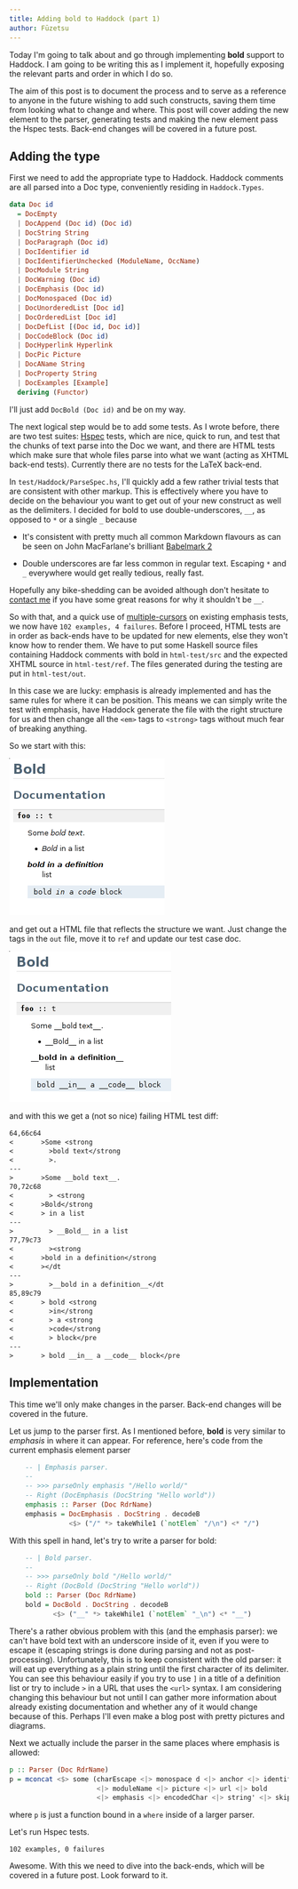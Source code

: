 ```yaml
---
title: Adding bold to Haddock (part 1)
author: Fūzetsu
---
```


Today I'm going to talk about and go through implementing __bold__
support to Haddock. I am going to be writing this as I implement it,
hopefully exposing the relevant parts and order in which I do so.

The aim of this post is to document the process and to serve as a reference
to anyone in the future wishing to add such constructs, saving them
time from looking what to change and where. This post will cover
adding the new element to the parser, generating tests and making the
new element pass the Hspec tests. Back-end changes will be covered in
a future post.

Adding the type
----------------
First we need to add the appropriate type to Haddock. Haddock comments
are all parsed into a Doc type, conveniently residing in
`Haddock.Types`.

```haskell
data Doc id
  = DocEmpty
  | DocAppend (Doc id) (Doc id)
  | DocString String
  | DocParagraph (Doc id)
  | DocIdentifier id
  | DocIdentifierUnchecked (ModuleName, OccName)
  | DocModule String
  | DocWarning (Doc id)
  | DocEmphasis (Doc id)
  | DocMonospaced (Doc id)
  | DocUnorderedList [Doc id]
  | DocOrderedList [Doc id]
  | DocDefList [(Doc id, Doc id)]
  | DocCodeBlock (Doc id)
  | DocHyperlink Hyperlink
  | DocPic Picture
  | DocAName String
  | DocProperty String
  | DocExamples [Example]
  deriving (Functor)
```
I'll just add `DocBold (Doc id)` and be on my way.

The next logical step would be to add some tests. As I wrote before,
there are two test suites: [Hspec](http://hspec.github.io/) tests,
which are nice, quick to run, and test that the chunks of text parse
into the Doc we want, and there are HTML tests which make sure that
whole files parse into what we want (acting as XHTML back-end tests).
Currently there are no tests for the LaTeX back-end.

In `test/Haddock/ParseSpec.hs`, I'll quickly add a few rather trivial
tests that are consistent with other markup. This is effectively where
you have to decide on the behaviour you want to get out of your new
construct as well as the delimiters. I decided for bold to use
double-underscores, `__`, as opposed to `*` or a single `_` because

* It's consistent with pretty much all common  Markdown flavours as
  can be seen on John MacFarlane's brilliant
  [Babelmark 2](http://johnmacfarlane.net/babelmark2/?text=__hello+world__%0A%0A*hello+world*%0A%0A_hello+world_)

* Double underscores are far less common in regular text. Escaping `*`
  and `_` everywhere would get really tedious, really fast.

Hopefully any bike-shedding can be avoided although don't hesitate to
[contact me](/contact.html) if you have some great reasons for why it
shouldn't be `__`.

So with that, and a quick use of
[multiple-cursors](https://github.com/magnars/multiple-cursors.el) on
existing emphasis tests, we now have `102 examples, 4 failures`.
Before I proceed, HTML tests are in order as back-ends have to be
updated for new elements, else they won't know how to render them. We
have to put some Haskell source files containing Haddock comments with
bold in `html-test/src` and the expected XHTML source in
`html-test/ref`. The files generated during the testing are put in
`html-test/out`.

In this case we are lucky: emphasis is already implemented and has the
same rules for where it can be position. This means we can simply
write the test with emphasis, have Haddock generate the file with the
right structure for us and then change all the `<em>` tags to
`<strong>` tags without much fear of breaking anything.

So we start with this:

![Simple emphasis doc](/images/bold_raw.png)

and get out a HTML file that reflects the structure we want. Just change the
tags in the `out` file, move it to `ref` and update our test case doc.

![Updated doc](/images/bold_test.png)

and with this we get a (not so nice) failing HTML test diff:

    64,66c64
    < 	    >Some <strong
    < 	      >bold text</strong
    < 	      >.
    ---
    > 	    >Some __bold text__.
    70,72c68
    < 	      > <strong
    < 		>Bold</strong
    < 		> in a list
    ---
    > 	      > __Bold__ in a list
    77,79c73
    < 	      ><strong
    < 		>bold in a definition</strong
    < 		></dt
    ---
    > 	      >__bold in a definition__</dt
    85,89c79
    < 	    > bold <strong
    < 	      >in</strong
    < 	      > a <strong
    < 	      >code</strong
    < 	      > block</pre
    ---
    > 	    > bold __in__ a __code__ block</pre


Implementation
---------------
This time we'll only make changes in the parser. Back-end changes will
be covered in the future.

Let us jump to the parser first. As I mentioned before, __bold__ is
very similar to *emphasis* in where it can appear. For reference,
here's code from the current emphasis element parser

```haskell
    -- | Emphasis parser.
    -- 
    -- >>> parseOnly emphasis "/Hello world/"
    -- Right (DocEmphasis (DocString "Hello world"))
    emphasis :: Parser (Doc RdrName)
    emphasis = DocEmphasis . DocString . decodeB
               <$> ("/" *> takeWhile1 (`notElem` "/\n") <* "/")
```
With this spell in hand, let's try to write a parser for bold:

```haskell
    -- | Bold parser.
    --
    -- >>> parseOnly bold "/Hello world/"
    -- Right (DocBold (DocString "Hello world"))
    bold :: Parser (Doc RdrName)
    bold = DocBold . DocString . decodeB
           <$> ("__" *> takeWhile1 (`notElem` "_\n") <* "__")
```
There's a rather obvious problem with this (and the emphasis parser):
we can't have bold text with an underscore inside of it, even if you
were to escape it (escaping strings is done during parsing and not as
post-processing). Unfortunately, this is to keep consistent with the
old parser: it will eat up everything as a plain string until the
first character of its delimiter. You can see this behaviour easily if
you try to use `]` in a title of a definition list or try to include
`>` in a URL that uses the `<url>` syntax. I am considering changing
this behaviour but not until I can gather more information about
already existing documentation and whether any of it would change
because of this. Perhaps I'll even make a blog post with pretty pictures
and diagrams.

Next we actually include the parser in the same places where emphasis
is allowed:

```haskell
p :: Parser (Doc RdrName)
p = mconcat <$> some (charEscape <|> monospace d <|> anchor <|> identifier d
                      <|> moduleName <|> picture <|> url <|> bold
                      <|> emphasis <|> encodedChar <|> string' <|> skipChar)
```

where `p` is just a function bound in a `where` inside of a larger
parser.

Let's run Hspec tests.

```
102 examples, 0 failures
```

Awesome. With this we need to dive into the back-ends, which will be
covered in a future post. Look forward to it.
